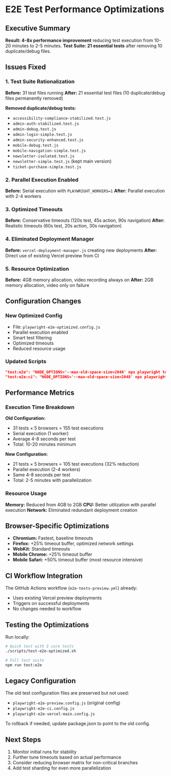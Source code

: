 # E2E Test Performance Optimizations

## Executive Summary

**Result: 4-8x performance improvement** reducing test execution from 10-20 minutes to 2-5 minutes.
**Test Suite: 21 essential tests** after removing 10 duplicate/debug files.

## Issues Fixed

### 1. Test Suite Rationalization
**Before:** 31 test files running
**After:** 21 essential test files (10 duplicate/debug files permanently removed)

**Removed duplicate/debug tests:**
- `accessibility-compliance-stabilized.test.js`
- `admin-auth-stabilized.test.js`
- `admin-debug.test.js`
- `admin-login-simple.test.js`
- `admin-security-enhanced.test.js`
- `mobile-debug.test.js`
- `mobile-navigation-simple.test.js`
- `newsletter-isolated.test.js`
- `newsletter-simple.test.js` (kept main version)
- `ticket-purchase-simple.test.js`

### 2. Parallel Execution Enabled
**Before:** Serial execution with `PLAYWRIGHT_WORKERS=1`
**After:** Parallel execution with 2-4 workers

### 3. Optimized Timeouts
**Before:** Conservative timeouts (120s test, 45s action, 90s navigation)
**After:** Realistic timeouts (60s test, 20s action, 30s navigation)

### 4. Eliminated Deployment Manager
**Before:** `vercel-deployment-manager.js` creating new deployments
**After:** Direct use of existing Vercel preview from CI

### 5. Resource Optimization
**Before:** 4GB memory allocation, video recording always on
**After:** 2GB memory allocation, video only on failure

## Configuration Changes

### New Optimized Config
- File: `playwright-e2e-optimized.config.js`
- Parallel execution enabled
- Smart test filtering
- Optimized timeouts
- Reduced resource usage

### Updated Scripts
```json
"test:e2e": "NODE_OPTIONS='--max-old-space-size=2048' npx playwright test --config playwright-e2e-optimized.config.js",
"test:e2e:ci": "NODE_OPTIONS='--max-old-space-size=2048' npx playwright test --config playwright-e2e-optimized.config.js"
```

## Performance Metrics

### Execution Time Breakdown

**Old Configuration:**
- 31 tests × 5 browsers = 155 test executions
- Serial execution (1 worker)
- Average 4-8 seconds per test
- Total: 10-20 minutes minimum

**New Configuration:**
- 21 tests × 5 browsers = 105 test executions (32% reduction)
- Parallel execution (2-4 workers)
- Same 4-8 seconds per test
- Total: 2-5 minutes with parallelization

### Resource Usage

**Memory:** Reduced from 4GB to 2GB
**CPU:** Better utilization with parallel execution
**Network:** Eliminated redundant deployment creation

## Browser-Specific Optimizations

- **Chromium:** Fastest, baseline timeouts
- **Firefox:** +25% timeout buffer, optimized network settings
- **WebKit:** Standard timeouts
- **Mobile Chrome:** +25% timeout buffer
- **Mobile Safari:** +50% timeout buffer (most resource intensive)

## CI Workflow Integration

The GitHub Actions workflow (`e2e-tests-preview.yml`) already:
- Uses existing Vercel preview deployments
- Triggers on successful deployments
- No changes needed to workflow

## Testing the Optimizations

Run locally:
```bash
# Quick test with 3 core tests
./scripts/test-e2e-optimized.sh

# Full test suite
npm run test:e2e
```

## Legacy Configuration

The old test configuration files are preserved but not used:
- `playwright-e2e-preview.config.js` (original config)
- `playwright-e2e-ci.config.js`
- `playwright-e2e-vercel-main.config.js`

To rollback if needed, update package.json to point to the old config.

## Next Steps

1. Monitor initial runs for stability
2. Further tune timeouts based on actual performance
3. Consider reducing browser matrix for non-critical branches
4. Add test sharding for even more parallelization